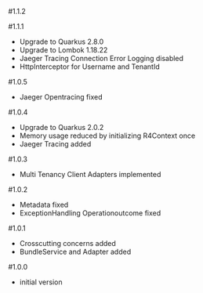 #1.1.2

#1.1.1
- Upgrade to Quarkus 2.8.0
- Upgrade to Lombok 1.18.22
- Jaeger Tracing Connection Error Logging disabled
- HttpInterceptor for Username and TenantId

#1.0.5
- Jaeger Opentracing fixed

#1.0.4
- Upgrade to Quarkus 2.0.2
- Memory usage reduced by initializing R4Context once
- Jaeger Tracing added

#1.0.3
- Multi Tenancy Client Adapters implemented

#1.0.2
- Metadata fixed
- ExceptionHandling Operationoutcome fixed

#1.0.1
- Crosscutting concerns added
- BundleService and Adapter added

#1.0.0
- initial version
